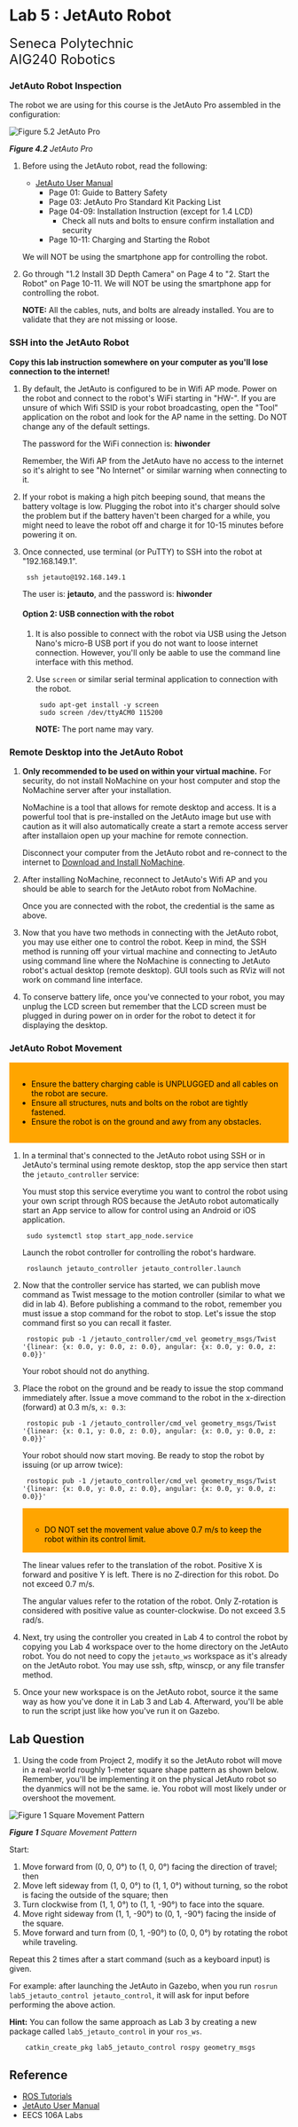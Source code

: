 # Lab 5 : JetAuto Robot

<font size="5">
Seneca Polytechnic</br>
AIG240 Robotics
</font>

### JetAuto Robot Inspection

The robot we are using for this course is the JetAuto Pro assembled in the configuration:

![Figure 5.2 JetAuto Pro](lab5-jetauto-pro.png)

***Figure 4.2** JetAuto Pro*

1. Before using the JetAuto robot, read the following:

    - [JetAuto User Manual](JetAuto-User-Manual.pdf)
        - Page 01: Guide to Battery Safety
        - Page 03: JetAuto Pro Standard Kit Packing List
        - Page 04-09: Installation Instruction (except for 1.4 LCD)
            - Check all nuts and bolts to ensure confirm installation and security
        - Page 10-11: Charging and Starting the Robot

    We will NOT be using the smartphone app for controlling the robot.

1. Go through "1.2 Install 3D Depth Camera" on Page 4 to "2. Start the Robot" on Page 10-11. We will NOT be using the smartphone app for controlling the robot.

    **NOTE:** All the cables, nuts, and bolts are already installed. You are to validate that they are not missing or loose.

### SSH into the JetAuto Robot

**Copy this lab instruction somewhere on your computer as you'll lose connection to the internet!**

1. By default, the JetAuto is configured to be in Wifi AP mode. Power on the robot and connect to the robot's WiFi starting in "HW-". If you are unsure of which Wifi SSID is your robot broadcasting, open the "Tool" application on the robot and look for the AP name in the setting. Do NOT change any of the default settings.

    The password for the WiFi connection is: **hiwonder**

    Remember, the Wifi AP from the JetAuto have no access to the internet so it's alright to see "No Internet" or similar warning when connecting to it.

1. If your robot is making a high pitch beeping sound, that means the battery voltage is low. Plugging the robot into it's charger should solve the problem but if the battery haven't been charged for a while, you might need to leave the robot off and charge it for 10-15 minutes before powering it on.

1. Once connected, use terminal (or PuTTY) to SSH into the robot at "192.168.149.1".

        ssh jetauto@192.168.149.1

    The user is: **jetauto**, and the password is: **hiwonder**

    #### Option 2: USB connection with the robot

    1. It is also possible to connect with the robot via USB using the Jetson Nano's micro-B USB port if you do not want to loose internet connection. However, you'll only be aable to use the command line interface with this method.

    1. Use `screen` or similar serial terminal application to connection with the robot.

            sudo apt-get install -y screen
            sudo screen /dev/ttyACM0 115200

        **NOTE:** The port name may vary.

### Remote Desktop into the JetAuto Robot

1. **Only recommended to be used on within your virtual machine.** For security, do not install NoMachine on your host computer and stop the NoMachine server after your installation.

    NoMachine is a tool that allows for remote desktop and access. It is a powerful tool that is pre-installed on the JetAuto image but use with caution as it will also automatically create a start a remote access server after installaion open up your machine for remote connection.

    Disconnect your computer from the JetAuto robot and re-connect to the internet to [Download and Install NoMachine](https://downloads.nomachine.com/everybody/).

1. After installing NoMachine, reconnect to JetAuto's Wifi AP and you should be able to search for the JetAuto robot from NoMachine.
    
    Once you are connected with the robot, the credential is the same as above.

1. Now that you have two methods in connecting with the JetAuto robot, you may use either one to control the robot. Keep in mind, the SSH method is running off your virtual machine and connecting to JetAuto using command line where the NoMachine is connecting to JetAuto robot's actual desktop (remote desktop). GUI tools such as RViz will not work on command line interface.

1. To conserve battery life, once you've connected to your robot, you may unplug the LCD screen but remember that the LCD screen must be plugged in during power on in order for the robot to detect it for displaying the desktop.

### JetAuto Robot Movement

<div style="padding: 15px; border: 1px solid orange; background-color: orange; color: black;">
<ul>
<li>Ensure the battery charging cable is UNPLUGGED and all cables on the robot are secure.</li>
<li>Ensure all structures, nuts and bolts on the robot are tightly fastened.</li>
<li>Ensure the robot is on the ground and awy from any obstacles.</li>
</ul>
</div>

1. In a terminal that's connected to the JetAuto robot using SSH or in JetAuto's terminal using remote desktop, stop the app service then start the `jetauto_controller` service:

    You must stop this service everytime you want to control the robot using your own script through ROS because the JetAuto robot automatically start an App service to allow for control using an Android or iOS application.

        sudo systemctl stop start_app_node.service

    Launch the robot controller for controlling the robot's hardware.

        roslaunch jetauto_controller jetauto_controller.launch

1. Now that the controller service has started, we can publish move command as Twist message to the motion controller (similar to what we did in lab 4). Before publishing a command to the robot, remember you must issue a stop command for the robot to stop. Let's issue the stop command first so you can recall it faster.

        rostopic pub -1 /jetauto_controller/cmd_vel geometry_msgs/Twist '{linear: {x: 0.0, y: 0.0, z: 0.0}, angular: {x: 0.0, y: 0.0, z: 0.0}}'

    Your robot should not do anything.

1. Place the robot on the ground and be ready to issue the stop command immediately after. Issue a move command to the robot in the x-direction (forward) at 0.3 m/s, `x: 0.3`:

        rostopic pub -1 /jetauto_controller/cmd_vel geometry_msgs/Twist '{linear: {x: 0.1, y: 0.0, z: 0.0}, angular: {x: 0.0, y: 0.0, z: 0.0}}'

    Your robot should now start moving. Be ready to stop the robot by issuing (or up arrow twice):

        rostopic pub -1 /jetauto_controller/cmd_vel geometry_msgs/Twist '{linear: {x: 0.0, y: 0.0, z: 0.0}, angular: {x: 0.0, y: 0.0, z: 0.0}}'

    <div style="padding: 15px; border: 1px solid orange; background-color: orange; color: black;">
    <ul>
    <li>DO NOT set the movement value above 0.7 m/s to keep the robot within its control limit.</li>
    </ul>
    </div>

    The linear values refer to the translation of the robot. Positive X is forward and positive Y is left. There is no Z-direction for this robot. Do not exceed 0.7 m/s.

    The angular values refer to the rotation of the robot. Only Z-rotation is considered with positive value as counter-clockwise. Do not exceed 3.5 rad/s.

1. Next, try using the controller you created in Lab 4 to control the robot by copying you Lab 4 workspace over to the home directory on the JetAuto robot. You do not need to copy the `jetauto_ws` workspace as it's already on the JetAuto robot. You may use ssh, sftp, winscp, or any file transfer method.

1. Once your new workspace is on the JetAuto robot, source it the same way as how you've done it in Lab 3 and Lab 4. Afterward, you'll be able to run the script just like how you've run it on Gazebo.

## Lab Question

1. Using the code from Project 2, modify it so the JetAuto robot will move in a real-world roughly 1-meter square shape pattern as shown below. Remember, you'll be implementing it on the physical JetAuto robot so the dyanmics will not be the same. ie. You robot will most likely under or overshoot the movement.

![Figure 1 Square Movement Pattern](lab4-task.png)

***Figure 1** Square Movement Pattern*

Start:

1. Move forward from (0, 0, 0°) to (1, 0, 0°) facing the direction of travel; then
2. Move left sideway from (1, 0, 0°) to (1, 1, 0°) without turning, so the robot is facing the outside of the square; then
3. Turn clockwise from (1, 1, 0°) to (1, 1, -90°) to face into the square.
4. Move right sideway from (1, 1, -90°) to (0, 1, -90°) facing the inside of the square.
5. Move forward and turn from (0, 1, -90°) to (0, 0, 0°) by rotating the robot while traveling.

Repeat this 2 times after a start command (such as a keyboard input) is given.

For example: after launching the JetAuto in Gazebo, when you run `rosrun lab5_jetauto_control jetauto_control`, it will ask for input before performing the above action.

**Hint:** You can follow the same approach as Lab 3 by creating a new package called `lab5_jetauto_control` in your `ros_ws`.

        catkin_create_pkg lab5_jetauto_control rospy geometry_msgs

## Reference

- [ROS Tutorials](https://wiki.ros.org/ROS/Tutorials)
- [JetAuto User Manual](JetAuto-User-Manual.pdf)
- EECS 106A Labs